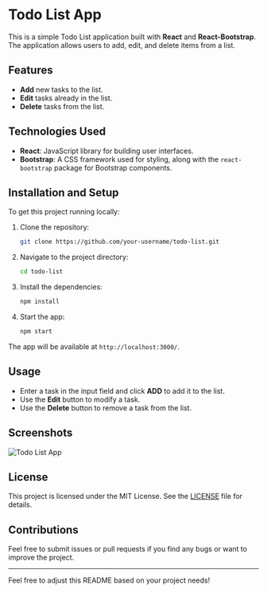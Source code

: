 
# Todo List App

This is a simple Todo List application built with **React** and **React-Bootstrap**. The application allows users to add, edit, and delete items from a list.

## Features
- **Add** new tasks to the list.
- **Edit** tasks already in the list.
- **Delete** tasks from the list.
  
## Technologies Used
- **React**: JavaScript library for building user interfaces.
- **Bootstrap**: A CSS framework used for styling, along with the `react-bootstrap` package for Bootstrap components.

## Installation and Setup
To get this project running locally:

1. Clone the repository:
   ```bash
   git clone https://github.com/your-username/todo-list.git
   ```
2. Navigate to the project directory:
   ```bash
   cd todo-list
   ```
3. Install the dependencies:
   ```bash
   npm install
   ```
4. Start the app:
   ```bash
   npm start
   ```
   
The app will be available at `http://localhost:3000/`.

## Usage
- Enter a task in the input field and click **ADD** to add it to the list.
- Use the **Edit** button to modify a task.
- Use the **Delete** button to remove a task from the list.

## Screenshots
![Todo List App](./screenshots/todo-list-app.png)

## License
This project is licensed under the MIT License. See the [LICENSE](LICENSE) file for details.

## Contributions
Feel free to submit issues or pull requests if you find any bugs or want to improve the project.

---

Feel free to adjust this README based on your project needs!
